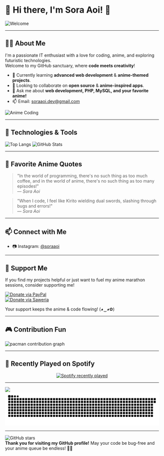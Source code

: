 # 🌸 Hi there, I'm Sora Aoi! 👋

![Welcome](https://user-images.githubusercontent.com/20955511/199138068-0a7b7b75-a024-4f00-803f-30a19c5d1b2d.gif)

---

## 👨‍💻 About Me
I'm a passionate IT enthusiast with a love for coding, anime, and exploring futuristic technologies.  
Welcome to my GitHub sanctuary, where **code meets creativity**!

- 🌱 Currently learning **advanced web development** & **anime-themed projects**.
- 👯 Looking to collaborate on **open source** & **anime-inspired apps**.
- 💬 Ask me about **web development, PHP, MySQL, and your favorite anime!**
- 📫 Email: [soraaoi.dev@gmail.com](mailto:soraaoi.dev@gmail.com)

![Anime Coding](https://media.giphy.com/media/L1R1tvI9svkIWwpVYr/giphy.gif)

---

## 🔧 Technologies & Tools
![Top Langs](https://github-readme-stats.vercel.app/api/top-langs/?username=kirabian&layout=compact&theme=tokyonight)
![GitHub Stats](https://github-readme-stats.vercel.app/api?username=kirabian&show_icons=true&theme=tokyonight)

---

## 🖤 Favorite Anime Quotes
> "In the world of programming, there's no such thing as too much coffee, and in the world of anime, there's no such thing as too many episodes!"  
> — *Sora Aoi*

> "When I code, I feel like Kirito wielding dual swords, slashing through bugs and errors!"  
> — *Sora Aoi*

---

## 📫 Connect with Me
- 📷 Instagram: [@soraaoi](https://instagram.com/mcisreal)

---

## 💖 Support Me
If you find my projects helpful or just want to fuel my anime marathon sessions, consider supporting me!  

[![Donate via PayPal](https://img.shields.io/badge/PayPal-Donate-blue.svg)](https://www.paypal.me/your-paypal-id)  
[![Donate via Saweria](https://img.shields.io/badge/Saweria-Donate-orange.svg)](https://saweria.co/Rubaku)  

Your support keeps the anime & code flowing! (◕‿◕✿)

---

## 🎮 Contribution Fun
<picture>
  <source media="(prefers-color-scheme: dark)" srcset="https://raw.githubusercontent.com/kirabian/kirabian/output/pacman-contribution-graph-dark.svg">
  <source media="(prefers-color-scheme: light)" srcset="https://raw.githubusercontent.com/kirabian/kirabian/output/pacman-contribution-graph.svg">
  <img alt="pacman contribution graph" src="https://raw.githubusercontent.com/kirabian/kirabian/output/pacman-contribution-graph.svg">
</picture>

---

## 🎵 Recently Played on Spotify
<div align="center">
  <a href="https://open.spotify.com/user/31d75nl6jn22tri4egzooiqictvu">
    <img src="https://spotify-recently-played-readme.vercel.app/api?user=31d75nl6jn22tri4egzooiqictvu&count=10&unique=false" alt="Spotify recently played"  />
  </a>
</div>

---

<img align="left" src="https://visitor-badge.laobi.icu/badge?page_id=kirabian.kirabian&left_color=darkblue&right_color=deepskyblue&left_text=VIEWS" />

<br clear="both">

<img src="https://raw.githubusercontent.com/kirabian/kirabian/output/snake.svg" alt="Snake animation" />

---
![GitHub stars](https://img.shields.io/github/stars/kirabian/kirabian?style=social)  
**Thank you for visiting my GitHub profile!** May your code be bug-free and your anime queue be endless! 👨‍💻

